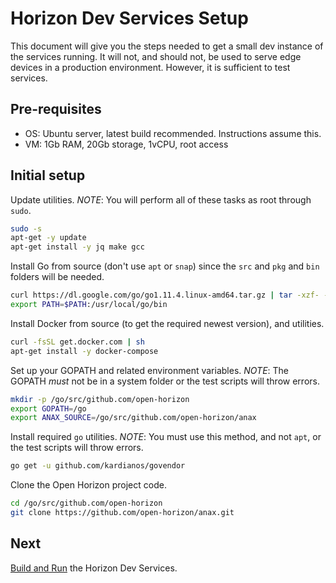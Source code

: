 # Horizon Dev Services Setup

This document will give you the steps needed to get a small dev instance of the services running. 
It will not, and should not, be used to serve edge devices in a production environment. 
However, it is sufficient to test services.

## Pre-requisites

+ OS: Ubuntu server, latest build recommended.  Instructions assume this.
+ VM: 1Gb RAM, 20Gb storage, 1vCPU, root access

## Initial setup

Update utilities.  *NOTE*: You will perform all of these tasks as root through `sudo`.

``` bash
sudo -s
apt-get -y update
apt-get install -y jq make gcc
```

Install Go from source (don't use `apt` or `snap`) since the `src` and `pkg` and `bin` folders will be needed.

``` bash
curl https://dl.google.com/go/go1.11.4.linux-amd64.tar.gz | tar -xzf- -C /usr/local/
export PATH=$PATH:/usr/local/go/bin
```

Install Docker from source (to get the required newest version), and utilities.

``` bash
curl -fsSL get.docker.com | sh
apt-get install -y docker-compose
```

Set up your GOPATH and related environment variables.  *NOTE*: The GOPATH _must_ not be in a system folder or the test scripts will throw errors.

``` bash
mkdir -p /go/src/github.com/open-horizon
export GOPATH=/go
export ANAX_SOURCE=/go/src/github.com/open-horizon/anax
```

Install required `go` utilities.  *NOTE*: You must use this method, and not `apt`, or the test scripts will throw errors.

``` bash
go get -u github.com/kardianos/govendor
```

Clone the Open Horizon project code.

``` bash
cd /go/src/github.com/open-horizon
git clone https://github.com/open-horizon/anax.git
```

## Next

[Build and Run](02-build-and-run-horizon.md) the Horizon Dev Services.
